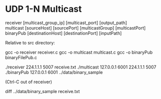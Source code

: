 # UDP 1-N Multicast

<p>
receiver [multicast_group_ip] [multicast_port] [output_path] <br />
multicast [sourceHost] [sourcePort] [multicastGroup] [multicastPort] <br />
binaryPub [destinationHost] [destinationPort] [inputPath] <br />
</p>

Relative to src directory:

gcc -o receiver receiver.c
gcc -o multicast multicast.c
gcc -o binaryPub binaryFilePub.c

./receiver 224.1.1.1 5007 receive.txt
./multicast 127.0.0.1 6001 224.1.1.1 5007
./binaryPub 127.0.0.1 6001 ../data/binary_sample

(Ctrl-C out of receiver)

diff ../data/binary_sample receive.txt
